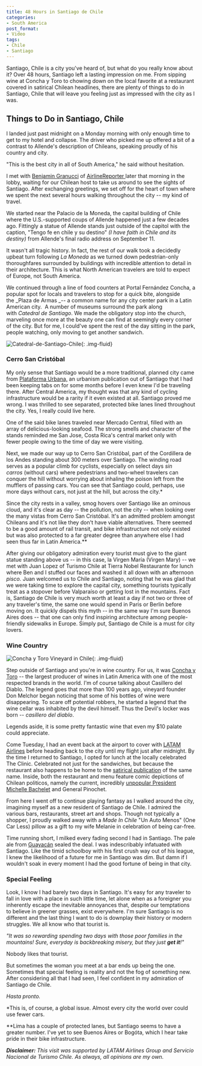 ```yaml
---
title: 48 Hours in Santiago de Chile
categories:
- South America
post_format:
- Video
tags:
- Chile
- Santiago
---
```


Santiago, Chile is a city you've heard of, but what do you really know about it? Over 48 hours, Santiago left a lasting impression on me. From sipping wine at Concha y Toro to chowing down on the local favorite at a restaurant covered in satirical Chilean headlines, there are plenty of things to do in Santiago, Chile that will leave you feeling just as impressed with the city as I was.

<!-- more -->

## Things to Do in Santiago, Chile

I landed just past midnight on a Monday morning with only enough time to get to my hotel and collapse. The driver who picked me up offered a bit of a contrast to Allende's description of Chileans, speaking proudly of his country and city.

"This is the best city in all of South America," he said without hesitation.

I met with [Benjamin Granucci](https://twitter.com/BLGranucci) of [AirlineReporter ](http://www.airlinereporter.com/)later that morning in the lobby, waiting for our Chilean host to take us around to see the sights of Santiago. After exchanging greetings, we set off for the heart of town where we spent the next several hours walking throughout the city -- my kind of travel.

We started near the Palacio de la Moneda, the capital building of Chile where the U.S.-supported coups of Allende happened just a few decades ago. Fittingly a statue of Allende stands just outside of the capitol with the caption, "Tengo fe en chile y su destino" _(I have faith in Chile and its destiny)_ from Allende's final radio address on September 11.

It wasn't all tragic history. In fact, the rest of our walk took a decidedly upbeat turn following _La Moneda_ as we turned down pedestrian-only thoroughfares surrounded by buildings with incredible attention to detail in their architecture. This is what North American travelers are told to expect of Europe, not South America.

We continued through a line of food counters at Portal Fernández Concha, a popular spot for locals and travelers to stop for a quick bite, alongside the _Plaza de Armas _-- a common name for any city center park in a Latin American city.  A number of museums surround the park along with _Catedral de Santiago_. We made the obligatory stop into the church, marveling once more at the beauty one can find at seemingly every corner of the city. But for me, I could've spent the rest of the day sitting in the park, people watching, only moving to get another sandwich.

![Catedral-de-Santiago-Chile](https://withoutapath.com/wp-content/uploads/2018/05/Catedral-de-Santiago-JoeBaur.jpg){: .img-fluid}

### Cerro San Cristóbal

My only sense that Santiago would be a more traditional, planned city came from [Plataforma Urbana,](http://www.plataformaurbana.cl/) an urbanism publication out of Santiago that I had been keeping tabs on for some months before I even knew I'd be traveling there. After Central America, my thought was that any kind of cycling infrastructure would be a rarity if it even existed at all. Santiago proved me wrong. I was thrilled to see separated, protected bike lanes lined throughout the city. Yes, I really could live here.

One of the said bike lanes traveled near Mercado Central, filled with an array of delicious-looking seafood. The strong smells and character of the stands reminded me San Jose, Costa Rica's central market only with fewer people owing to the time of day we were visiting.

Next, we made our way up to Cerro San Cristóbal, part of the Cordillera de los Andes standing about 300 meters over Santiago. The winding road serves as a popular climb for cyclists, especially on select days _sin carros_ (without cars) where pedestrians and two-wheel travelers can conquer the hill without worrying about inhaling the poison left from the mufflers of passing cars. You can see that Santiago could, perhaps, use more days without cars, not just at the hill, but across the city.*

Since the city rests in a valley, smog hovers over Santiago like an ominous cloud, and it's clear as day -- the pollution, not the city -- when looking over the many vistas from Cerro San Cristóbal. It's an admitted problem amongst Chileans and it's not like they don't have viable alternatives. There seemed to be a good amount of rail transit, and bike infrastructure not only existed but was also protected to a far greater degree than anywhere else I had seen thus far in Latin America.**

After giving our obligatory admiration every tourist must give to the giant statue standing above us -- in this case, la Virgen María (Virgen Mary) -- we met with Juan Lopez of Turismo Chile at Tierra Nobel Restaurante for lunch where Ben and I stuffed our faces and washed it all down with an afternoon _pisco._ Juan welcomed us to Chile and Santiago, noting that he was glad that we were taking time to explore the capital city, something tourists typically treat as a stopover before Valparaíso or getting lost in the mountains. Fact is, Santiago de Chile is very much worth at least a day if not two or three of any traveler's time, the same one would spend in Paris or Berlin before moving on. It quickly dispels this myth -- in the same way I'm sure Buenos Aires does -- that one can only find inspiring architecture among people-friendly sidewalks in Europe. Simply put, Santiago de Chile is a must for city lovers.

### Wine Country

![Concha y Toro Vineyard in Chile](https://withoutapath.com/wp-content/uploads/2018/05/Concha-y-Toro-Vineyards-JoeBaur.jpg){: .img-fluid}

Step outside of Santiago and you're in wine country. For us, it was [Concha y Toro](http://www.conchaytoro.com) -- the largest producer of wines in Latin America with one of the most respected brands in the world. I'm of course talking about Casillero del Diablo. The legend goes that more than 100 years ago, vineyard founder Don Melchor began noticing that some of his bottles of wine were disappearing. To scare off potential robbers, he started a legend that the wine cellar was inhabited by the devil himself. Thus the Devil's locker was born -- _casillero del diablo_.

Legends aside, it is some pretty fantastic wine that even my $10 palate could appreciate.

Come Tuesday, I had an event back at the airport to cover with [LATAM Airlines](https://withoutapath.com/latam-airlines-vip-lounge-santiago-de-chile/) before heading back to the city until my flight just after midnight. By the time I returned to Santiago, I opted for lunch at the locally celebrated The Clinic. Celebrated not just for the sandwiches, but because the restaurant also happens to be home to the [satirical publication](http://www.theclinic.cl/) of the same name. Inside, both the restaurant and menu feature comic depictions of Chilean politicos, namely the current, incredibly [unpopular President Michelle Bachelet](http://www.reuters.com/article/2015/07/06/us-chile-politics-idUSKCN0PG1IU20150706) and General Pinochet.

From here I went off to continue playing fantasy as I walked around the city, imagining myself as a new resident of Santiago de Chile. I admired the various bars, restaurants, street art and shops. Though not typically a shopper, I proudly walked away with a _Made In Chile_ "Un Auto Menos" (One Car Less) pillow as a gift to my wife Melanie in celebration of being car-free.

Time running short, I milked every fading second I had in Santiago. The pale ale from [Guayacán](http://www.cervezaguayacan.cl/) sealed the deal. I was indescribably infatuated with Santiago. Like the timid schoolboy with his first crush way out of his league, I knew the likelihood of a future for me in Santiago was dim. But damn if I wouldn't soak in every moment I had the good fortune of being in that city.

### Special Feeling

Look, I know I had barely two days in Santiago. It's easy for any traveler to fall in love with a place in such little time, let alone when as a foreigner you inherently escape the inevitable annoyances that, despite our temptations to believe in greener grasses, exist everywhere. I'm sure Santiago is no different and the last thing I want to do is downplay their history or modern struggles. We all know who that tourist is.

_"It was so rewarding spending two days with those poor families in the mountains! Sure, everyday is backbreaking misery, but they just **get it**!"_

Nobody likes that tourist.

But sometimes the woman you meet at a bar ends up being the one. Sometimes that special feeling is reality and not the fog of something new. After considering all that I had seen, I feel confident in my admiration of Santiago de Chile.

_Hasta pronto._

*This is, of course, a global issue. Almost every city the world over could use fewer cars.

**Lima has a couple of protected lanes, but Santiago seems to have a greater number. I've yet to see Buenos Aires or Bogóta, which I hear take pride in their bike infrastructure.

_**Disclaimer:** This visit was supported by LATAM Airlines Group and Servicio Nacional de Turismo Chile. As always, all opinions are my own._

